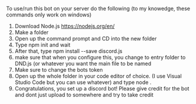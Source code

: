 To use/run this bot on your server do the following (to my knowedge, these commands only work on windows)
1. Download Node.js https://nodejs.org/en/
2. Make a folder
3. Open up the command prompt and CD into the new folder
4. Type npm init and wait
5. After that, type npm install --save discord.js
6. make sure that when you configure this, you change to entry folder to DND.js (or whatever you want the main file to be named
7. Make sure to change the bots token
8. Open up the whole folder in your code editor of choice. (I use Visual Studio Code but you can use whatever) and type node  .
9. Congratulations, you set up a discord bot! Please give credit for the bot and dont just upload to somewhere and try to take credit
